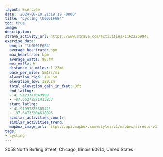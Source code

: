 ```yaml
---
layout: Exercise
date: '2024-06-10 21:19:19 +0000'
title: "Cycling \U0001F6B4"
toc: true
image:
description:
strava_activity_url: https://www.strava.com/activities/11622269941
exercise_data:
  emoji: "\U0001F6B4"
  average_heartrate: bpm
  max_heartrate: bpm
  average_watts: 98.4W
  max_watts: W
  distance_in_miles: 1.23mi
  pace_per_mile: 5m18s/mi
  elevation_high: 182.5m
  elevation_low: 180.2m
  total_elevation_gain_in_feet: 0ft
  end_latlng:
  - 41.9123341049999
  - -87.65272521413863
  start_latlng:
  - 41.91997823305428
  - -87.64733204618096
  similar_activities_count:
  similar_activities_trend:
  mapbox_image_url: https://api.mapbox.com/styles/v1/mapbox/streets-v11/static/path-5+787af2-1.0(qoz~Flf%7DuOCu%40Mg%40KEc%40FQ%3FIECCAQDeBCnBBLFDL%40fAGb%40N%5EBtDG%7C%40%3FRBLDFFDRBf%40%40xHN%60%60%40DvD%40VDPJBXBbB%40tPO),pin-s-s+e5b22e(-87.64535,41.92009),pin-s-f+89ae00(-87.65328,41.91458999999999)/auto/800x800?access_token=pk.eyJ1Ijoiam9zaGJlY2ttYW4iLCJhIjoiY205eWR2aDd1MWZ6djJrbXc4a3M0bWZleiJ9.XiG9OWkNcZk2QzjJbxLB4A
tags:
- cycling
---
```




2058 North Burling Street, Chicago, Illinois 60614, United States
